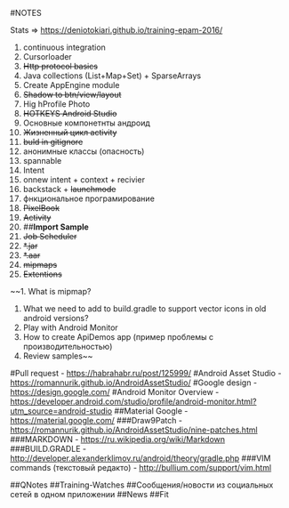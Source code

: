 #NOTES

Stats => https://deniotokiari.github.io/training-epam-2016/

1. continuous integration
1. Cursorloader
1. ~~Http protocol basics~~
1. Java collections (List+Map+Set) + SparseArrays
1. Create AppEngine module
1. ~~Shadow to btn/view/layout~~
1. Hig hProfile Photo
2. ~~HOTKEYS Android Studio~~
3. Основные компонетнты андроид
4. ~~Жизненный цикл activity~~
5. ~~buld in gitignore~~
6. анонимные классы (опасность)
4. spannable
5. Intent
6. onnew intent + context + recivier
9. backstack + ~~launchmode~~
1. фнкциональное програмирование
3. ~~PixelBook~~
4. ~~Activity~~
5. ##**Import Sample**
6. ~~Job Scheduler~~
9. ~~*.jar~~
10. ~~*.aar~~
11. ~~mipmaps~~
12. ~~Extentions~~

~~1. What is mipmap?
1. What we need to add to build.gradle to support vector icons in old android versions?
1. Play with Android Monitor
1. How to create ApiDemos app (пример проблемы с производительностью)
1. Review samples~~

#Pull request  - https://habrahabr.ru/post/125999/
#Android Asset Studio - https://romannurik.github.io/AndroidAssetStudio/
#Google design            - https://design.google.com/
#Android Monitor Overview - https://developer.android.com/studio/profile/android-monitor.html?utm_source=android-studio
##Material Google      - https://material.google.com/
###Draw9Patch               - https://romannurik.github.io/AndroidAssetStudio/nine-patches.html
###MARKDOWN      - https://ru.wikipedia.org/wiki/Markdown
###BUILD.GRADLE        - http://developer.alexanderklimov.ru/android/theory/gradle.php
###VIM commands (текстовый редакто)  - http://bullium.com/support/vim.html

##QNotes
##Training-Watches
##Сообщения/новости из социальных сетей в одном приложении
##News
##Fit
